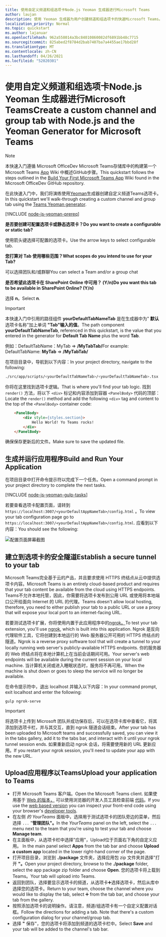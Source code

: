 ```yaml
---
title: 使用自定义频道和组选项卡Node.js Yeoman 生成器进行Microsoft Teams
author: laujan
description: 使用 Yeoman 生成器为用户创建频道和组选项卡的快速Microsoft Teams。
localization_priority: Normal
ms.topic: quickstart
ms.author: lajanuar
ms.openlocfilehash: 962a558014a3bc84010860082df6891bb48c7715
ms.sourcegitcommit: 825abed2f8784d2bab7407ba7a4455ae17bbd28f
ms.translationtype: MT
ms.contentlocale: zh-CN
ms.lasthandoff: 04/26/2021
ms.locfileid: "52020301"
---
```

# <a name="create-a-custom-channel-and-group-tab-with-nodejs-and-the-yeoman-generator-for-microsoft-teams"></a><span data-ttu-id="ba718-103">使用自定义频道和组选项卡Node.js Yeoman 生成器进行Microsoft Teams</span><span class="sxs-lookup"><span data-stu-id="ba718-103">Create a custom channel and group tab with Node.js and the Yeoman Generator for Microsoft Teams</span></span>

>[!NOTE]
><span data-ttu-id="ba718-104">本快速入门遵循 Microsoft OfficeDev Microsoft Teams存储库中的构建第一个 Microsoft Teams [App](https://github.com/OfficeDev/generator-teams/wiki/Build-Your-First-Microsoft-Teams-App) Wiki 中概述GitHub步骤。</span><span class="sxs-lookup"><span data-stu-id="ba718-104">This quickstart follows the steps outlined in the [Build Your First Microsoft Teams App](https://github.com/OfficeDev/generator-teams/wiki/Build-Your-First-Microsoft-Teams-App) Wiki found in the Microsoft OfficeDev GitHub repository.</span></span>

<span data-ttu-id="ba718-105">在此快速入门中，我们将演练使用[Yeoman](https://github.com/OfficeDev/generator-teams/)生成器创建自定义频道Teams选项卡。</span><span class="sxs-lookup"><span data-stu-id="ba718-105">In this quickstart we'll walk-through creating a custom channel and group tab using the [Teams Yeoman generator](https://github.com/OfficeDev/generator-teams/).</span></span>

[!INCLUDE [node-js-yeoman-prereq](~/includes/tabs/node-js-yeoman-prereq.md)]

<span data-ttu-id="ba718-106">**是否要创建可配置选项卡或静态选项卡？**</span><span class="sxs-lookup"><span data-stu-id="ba718-106">**Do you want to create a configurable or static tab?**</span></span>

<span data-ttu-id="ba718-107">使用箭头键选择可配置的选项卡。</span><span class="sxs-lookup"><span data-stu-id="ba718-107">Use the arrow keys to select configurable tab.</span></span>

<span data-ttu-id="ba718-108">**您打算对 Tab 使用哪些范围？**</span><span class="sxs-lookup"><span data-stu-id="ba718-108">**What scopes do you intend to use for your Tab?**</span></span>

<span data-ttu-id="ba718-109">可以选择团队和/或群聊</span><span class="sxs-lookup"><span data-stu-id="ba718-109">You can select a Team and/or a group chat</span></span>

<span data-ttu-id="ba718-110">**是否希望此选项卡在 SharePoint Online 中可用？ (Y/n)**</span><span class="sxs-lookup"><span data-stu-id="ba718-110">**Do you want this tab to be available in SharePoint Online? (Y/n)**</span></span> 

<span data-ttu-id="ba718-111">选择 **n**。</span><span class="sxs-lookup"><span data-stu-id="ba718-111">Select **n**.</span></span>

>[!IMPORTANT]
><span data-ttu-id="ba718-112">本快速入门中引用的路径组件 **yourDefaultTabNameTab** 是在生成器中为" **默认** 选项卡名称"加上单词 **"Tab"输入的值**。</span><span class="sxs-lookup"><span data-stu-id="ba718-112">The path component **yourDefaultTabNameTab**, referenced in this quickstart, is the value that you entered in the generator for **Default Tab Name** plus the word **Tab**.</span></span>
>
><span data-ttu-id="ba718-113">例如：DefaultTabName：MyTab   =>  **/MyTabTab/**</span><span class="sxs-lookup"><span data-stu-id="ba718-113">For example: DefaultTabName: **MyTab** => **/MyTabTab/**</span></span>

<span data-ttu-id="ba718-114">在项目目录中，导航到以下内容：</span><span class="sxs-lookup"><span data-stu-id="ba718-114">In your project directory, navigate to the following:</span></span>

```bash
./src/app/scripts/<yourDefaultTabNameTab>/<yourDefaultTabNameTab>.tsx
```

<span data-ttu-id="ba718-115">你将在这里找到选项卡逻辑。</span><span class="sxs-lookup"><span data-stu-id="ba718-115">That is where you'll find your tab logic.</span></span> <span data-ttu-id="ba718-116">找到 `render()` 方法，将以下 `<div>` 标记和内容添加到容器 `<PanelBody>` 代码的顶部：</span><span class="sxs-lookup"><span data-stu-id="ba718-116">Locate the `render()` method and add the following `<div>` tag and content to the top of the `<PanelBody>` container code:</span></span>

```html
    <PanelBody>
        <div style={styles.section}>
            Hello World! Yo Teams rocks!
        </div>
    </PanelBody>
```

<span data-ttu-id="ba718-117">确保保存更新后的文件。</span><span class="sxs-lookup"><span data-stu-id="ba718-117">Make sure to save the updated file.</span></span>

## <a name="build-and-run-your-application"></a><span data-ttu-id="ba718-118">生成并运行应用程序</span><span class="sxs-lookup"><span data-stu-id="ba718-118">Build and Run Your Application</span></span>

<span data-ttu-id="ba718-119">在项目目录中打开命令提示符以完成下一个任务。</span><span class="sxs-lookup"><span data-stu-id="ba718-119">Open a command prompt in your project directory to complete the next tasks.</span></span>

[!INCLUDE [node-js-yeoman-gulp-tasks](~/includes/tabs/node-js-yeoman-gulp-tasks.md)]

<span data-ttu-id="ba718-120">若要查看选项卡配置页面，请转到 `https://localhost:3007/<yourDefaultAppNameTab>/config.html` 。</span><span class="sxs-lookup"><span data-stu-id="ba718-120">To view your tab configuration page go to `https://localhost:3007/<yourDefaultAppNameTab>/config.html`.</span></span> <span data-ttu-id="ba718-121">应看到以下内容：</span><span class="sxs-lookup"><span data-stu-id="ba718-121">You should see the following:</span></span>

![配置页面屏幕截图](~/assets/images/tab-images/configurationPage.png)

## <a name="establish-a-secure-tunnel-to-your-tab"></a><span data-ttu-id="ba718-123">建立到选项卡的安全隧道</span><span class="sxs-lookup"><span data-stu-id="ba718-123">Establish a secure tunnel to your tab</span></span>

<span data-ttu-id="ba718-124">Microsoft Teams完全基于云的产品，并且要求使用 HTTPS 终结点从云中提供选项卡内容。</span><span class="sxs-lookup"><span data-stu-id="ba718-124">Microsoft Teams is an entirely cloud-based product and requires that your tab content be available from the cloud using HTTPS endpoints.</span></span> <span data-ttu-id="ba718-125">Teams不允许本地托管，因此，你需要将选项卡发布到公用 URL 或使用将本地端口公开给面向 Internet 的 URL 的代理。</span><span class="sxs-lookup"><span data-stu-id="ba718-125">Teams doesn't allow local hosting, therefore, you need to either publish your tab to a public URL or use a proxy that will expose your local port to an internet-facing URL.</span></span>

<span data-ttu-id="ba718-126">若要测试选项卡扩展，你将使用内置于此应用程序中的[ngrok。](https://ngrok.com/docs)</span><span class="sxs-lookup"><span data-stu-id="ba718-126">To test your tab extension, you'll use [ngrok](https://ngrok.com/docs), which is built into this application.</span></span> <span data-ttu-id="ba718-127">Ngrok 是反向代理软件工具，它将创建到本地运行的 Web 服务器公开可用的 HTTPS 终结点的隧道。</span><span class="sxs-lookup"><span data-stu-id="ba718-127">Ngrok is a reverse proxy software tool that will create a tunnel to your locally running web server's publicly-available HTTPS endpoints.</span></span> <span data-ttu-id="ba718-128">你的服务器的 Web 终结点将在本地计算机上在当前会话期间可用。</span><span class="sxs-lookup"><span data-stu-id="ba718-128">Your server's web endpoints will be available during the current session on your local machine.</span></span> <span data-ttu-id="ba718-129">当计算机关闭或进入睡眠状态时，服务将不再可用。</span><span class="sxs-lookup"><span data-stu-id="ba718-129">When the machine is shut down or goes to sleep the service will no longer be available.</span></span>

<span data-ttu-id="ba718-130">在命令提示符中，退出 localhost 并输入以下内容：</span><span class="sxs-lookup"><span data-stu-id="ba718-130">In your command prompt, exit localhost and enter the following:</span></span>

```bash
gulp ngrok-serve
```

> [!IMPORTANT]
> <span data-ttu-id="ba718-131">将选项卡上传到 Microsoft 团队并成功保存后，可以在选项卡库中查看它，将其添加到选项卡栏，并与其交互，直到 ngrok 隧道会话结束。</span><span class="sxs-lookup"><span data-stu-id="ba718-131">After your tab has been uploaded to Microsoft teams and successfully saved, you can view it in the tabs gallery, add it to the tabs bar, and interact with it until your ngrok tunnel session ends.</span></span> <span data-ttu-id="ba718-132">如果重新启动 ngrok 会话，将需要使用新的 URL 更新应用。</span><span class="sxs-lookup"><span data-stu-id="ba718-132">If you restart your ngrok session, you'll need to update your app with the new URL.</span></span>

## <a name="upload-your-application-to-teams"></a><span data-ttu-id="ba718-133">Upload应用程序以Teams</span><span class="sxs-lookup"><span data-stu-id="ba718-133">Upload your application to Teams</span></span>

- <span data-ttu-id="ba718-134">打开 Microsoft Teams 客户端。</span><span class="sxs-lookup"><span data-stu-id="ba718-134">Open the Microsoft Teams client.</span></span> <span data-ttu-id="ba718-135">如果使用基于 [Web 的版本，](https://teams.microsoft.com) 可以使用浏览器的开发人员工具检查前端 [代码](~/tabs/how-to/developer-tools.md)。</span><span class="sxs-lookup"><span data-stu-id="ba718-135">If you use the [web based version](https://teams.microsoft.com) you can inspect your front-end code using your browser's [developer tools](~/tabs/how-to/developer-tools.md).</span></span>
- <span data-ttu-id="ba718-136">在左侧 *的 YourTeams* 面板中，选择用于测试选项卡的团队旁边的菜单，然后选择 `...` "**管理团队"。**</span><span class="sxs-lookup"><span data-stu-id="ba718-136">In the *YourTeams* panel on the left, select the `...` menu next to the team that you're using to test your tab and choose **Manage team**.</span></span>
- <span data-ttu-id="ba718-137">在主面板中，从选项卡栏中选择"应用"，Upload位于页面右下角的自定义应用。 </span><span class="sxs-lookup"><span data-stu-id="ba718-137">In the main panel select **Apps** from the tab bar and choose **Upload a custom app** located in the lower right-hand corner of the page.</span></span>
- <span data-ttu-id="ba718-138">打开项目目录，浏览到 **./package** 文件夹，选择应用包 zip 文件夹并选择"打开 **"。**</span><span class="sxs-lookup"><span data-stu-id="ba718-138">Open your project directory, browse to the **./package** folder, select the app package zip folder and choose **Open**.</span></span> <span data-ttu-id="ba718-139">您的选项卡将上载到Teams。</span><span class="sxs-lookup"><span data-stu-id="ba718-139">Your tab will upload into Teams.</span></span>
- <span data-ttu-id="ba718-140">返回到团队，选择要显示选项卡的频道，从选项卡➕选择选项卡，然后从库中选择您的选项卡。</span><span class="sxs-lookup"><span data-stu-id="ba718-140">Return to your team, choose the channel where you would like to display the tab, select ➕ from the tab bar, and choose your tab from the gallery.</span></span>
- <span data-ttu-id="ba718-141">按照添加选项卡的说明操作。请注意，频道/组选项卡有一个自定义配置对话框。</span><span class="sxs-lookup"><span data-stu-id="ba718-141">Follow the directions for adding a tab. Note that there's a custom configuration dialog for your channel/group tab.</span></span>
- <span data-ttu-id="ba718-142">选择 **"** 保存"，您的选项卡将添加到频道的选项卡栏中。</span><span class="sxs-lookup"><span data-stu-id="ba718-142">Select **Save** and your tab will be added to the channel's tab bar.</span></span>

